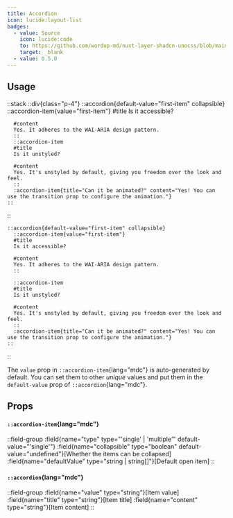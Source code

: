 ```yaml
---
title: Accordion
icon: lucide:layout-list
badges:
  - value: Source
    icon: lucide:code
    to: https://github.com/wordup-md/nuxt-layer-shadcn-unocss/blob/main/components/content/Accordion.vue
    target: _blank
  - value: 0.5.0
---
```


## Usage

::stack
  ::div{class="p-4"}
    ::accordion{default-value="first-item" collapsible}
      ::accordion-item{value="first-item"}
      #title
      Is it accessible?

      #content
      Yes. It adheres to the WAI-ARIA design pattern.
      ::
      ::accordion-item
      #title
      Is it unstyled?

      #content
      Yes. It's unstyled by default, giving you freedom over the look and feel.
      ::
      :accordion-item{title="Can it be animated?" content="Yes! You can use the transition prop to configure the animation."}
    ::
  ::
  ```mdc
  ::accordion{default-value="first-item" collapsible}
    ::accordion-item{value="first-item"}
    #title
    Is it accessible?

    #content
    Yes. It adheres to the WAI-ARIA design pattern.
    ::

    ::accordion-item
    #title
    Is it unstyled?

    #content
    Yes. It's unstyled by default, giving you freedom over the look and feel.
    ::
    :accordion-item{title="Can it be animated?" content="Yes! You can use the transition prop to configure the animation."}
  ::
  ```
::

The `value` prop in `::accordion-item`{lang="mdc"} is auto-generated by default. You can set them to other _unique_ values and put them in the `default-value` prop of `::accordion`{lang="mdc"}.

## Props

#### `::accordion-item`{lang="mdc"}

::field-group
  :field{name="type" type="'single' | 'multiple'" default-value="'single'"}
  :field{name="collapsible" type="boolean" default-value="undefined"}[Whether the items can be collapsed]
  :field{name="defaultValue" type="string | string[]"}[Default open item]
::

#### `::accordion`{lang="mdc"}

::field-group
  :field{name="value" type="string"}[Item value]
  :field{name="title" type="string"}[Item title]
  :field{name="content" type="string"}[Item content]
::
